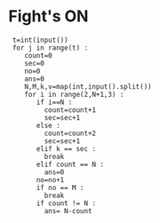 # Fight's ON
     t=int(input())
     for j in range(t) :
        count=0
        sec=0
        no=0
        ans=0
        N,M,k,v=map(int,input().split())
        for i in range(2,N+1,3) :
           if i==N :
             count=count+1
             sec=sec+1
           else :
             count=count+2
             sec=sec+1
           elif k == sec :
             break
           elif count == N :
             ans=0     
           no=no+1
           if no == M :
             break
           if count != N :
             ans= N-count
